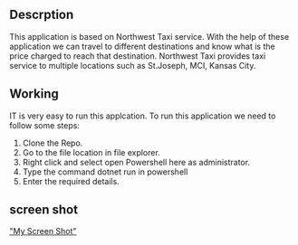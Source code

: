 ## Descrption
This application is based on Northwest Taxi service. With the help of these application we can travel to different destinations and know what is the price charged to reach that destination. Northwest Taxi provides taxi service to multiple locations such as St.Joseph, MCI, Kansas City.


## Working
IT is very easy to run this applcation. To run this application we need to follow some steps:
1. Clone the Repo.
2. Go to the file location in file explorer.
3. Right click and select open Powershell here as administrator.
4. Type the command dotnet run in powershell
5. Enter the required details.


## screen shot
["My Screen Shot"](https://github.com/SandeepDevineni/P1/blob/master/Capture.PNG)